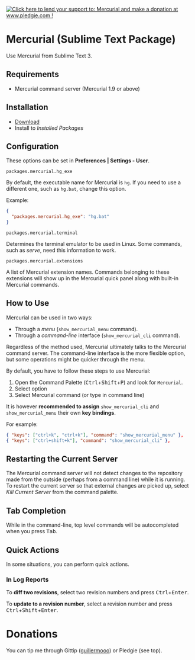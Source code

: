 <a href='http://www.pledgie.com/campaigns/19374'><img alt='Click here to lend your support to: Mercurial and make a donation at www.pledgie.com !' src='http://www.pledgie.com/campaigns/19374.png?skin_name=chrome' border='0' /></a>

# Mercurial (Sublime Text Package)

Use Mercurial from Sublime Text 3.


## Requirements

* Mercurial command server (Mercurial 1.9 or above)


## Installation

- [Download](https://bitbucket.org/guillermooo/mercurial/downloads/Mercurial.sublime-package)
- Install to *Installed Packages*


## Configuration

These options can be set in **Preferences | Settings - User**.

`packages.mercurial.hg_exe`

By default, the executable name for Mercurial is `hg`. If you need to
use a different one, such as `hg.bat`, change this option.

Example:

```json
{
  "packages.mercurial.hg_exe": "hg.bat"
}
```

`packages.mercurial.terminal`

Determines the terminal emulator to be used in Linux. Some commands, such
as *serve*, need this information to work.

`packages.mercurial.extensions`

A list of Mercurial extension names. Commands belonging to these extensions
will show up in the Mercurial quick panel along with built-in Mercurial
commands.


## How to Use

Mercurial can be used in two ways:

- Through a *menu* (`show_mercurial_menu` command).
- Through a *command-line* interface (`show_mercurial_cli` command).

Regardless of the method used, Mercurial ultimately talks to the Mercurial
command server. The command-line interface is the more flexible option, but
some operations might be quicker through the menu.

By default, you have to follow these steps to use Mercurial:

1. Open the Command Palette (<kbd>Ctrl</kbd>+<kbd>Shift</kbd>+<kbd>P</kbd>) and look for `Mercurial`.
2. Select option
3. Select Mercurial command (or type in command line)

It is however **recommended to assign** `show_mercurial_cli` and
`show_mercurial_menu` their own **key bindings**.

For example:

```json
{ "keys": ["ctrl+k", "ctrl+k"], "command": "show_mercurial_menu" },
{ "keys": ["ctrl+shift+k"], "command": "show_mercurial_cli" },
```

## Restarting the Current Server

The Mercurial command server will not detect changes to the repository made
from the outside (perhaps from a command line) while it is running. To restart
the current server so that external changes are picked up, select
*Kill Current Server* from the command palette.


## Tab Completion

While in the command-line, top level commands will be autocompleted when you
press <kbd>Tab</kbd>.


## Quick Actions

In some situations, you can perform quick actions.

### In Log Reports

To **diff two revisions**, select two revision numbers and press
<kbd>Ctrl</kbd>+<kbd>Enter</kbd>.

To **update to a revision number**, select a revision number and
press <kbd>Ctrl</kbd>+<kbd>Shift</kbd>+<kbd>Enter</kbd>.


Donations
=========

You can tip me through Gittip ([guillermooo](http://www.gittip.com/guillermooo/)) or Pledgie (see top).
	